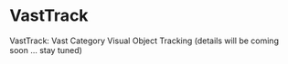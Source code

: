 # VastTrack
VastTrack: Vast Category Visual Object Tracking (details will be coming soon ... stay tuned)
